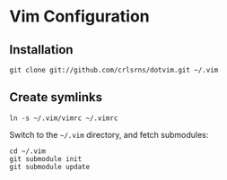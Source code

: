Vim Configuration
=================

Installation
------------

    git clone git://github.com/crlsrns/dotvim.git ~/.vim

Create symlinks
---------------

    ln -s ~/.vim/vimrc ~/.vimrc

Switch to the `~/.vim` directory, and fetch submodules:

    cd ~/.vim
    git submodule init
    git submodule update
